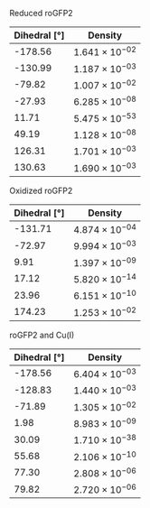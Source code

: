 Reduced roGFP2

| Dihedral [°] | Density |
|-----------|-----------|
| -178.56 | $1.641 \times 10^{-02}$ |
| -130.99 | $1.187 \times 10^{-03}$ |
| -79.82 | $1.007 \times 10^{-02}$ |
| -27.93 | $6.285 \times 10^{-08}$ |
| 11.71 | $5.475 \times 10^{-53}$ |
| 49.19 | $1.128 \times 10^{-08}$ |
| 126.31 | $1.701 \times 10^{-03}$ |
| 130.63 | $1.690 \times 10^{-03}$ |

Oxidized roGFP2

| Dihedral [°] | Density |
|-----------|-----------|
| -131.71 | $4.874 \times 10^{-04}$ |
| -72.97 | $9.994 \times 10^{-03}$ |
| 9.91 | $1.397 \times 10^{-09}$ |
| 17.12 | $5.820 \times 10^{-14}$ |
| 23.96 | $6.151 \times 10^{-10}$ |
| 174.23 | $1.253 \times 10^{-02}$ |

roGFP2 and Cu(I)

| Dihedral [°] | Density |
|-----------|-----------|
| -178.56 | $6.404 \times 10^{-03}$ |
| -128.83 | $1.440 \times 10^{-03}$ |
| -71.89 | $1.305 \times 10^{-02}$ |
| 1.98 | $8.983 \times 10^{-09}$ |
| 30.09 | $1.710 \times 10^{-38}$ |
| 55.68 | $2.106 \times 10^{-10}$ |
| 77.30 | $2.808 \times 10^{-06}$ |
| 79.82 | $2.720 \times 10^{-06}$ |
